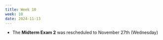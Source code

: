 ```yaml
---
title: Week 10
week: 10
date: 2024-11-13
---
```


- The **Midterm Exam 2** was rescheduled to November 27th (Wednesday)